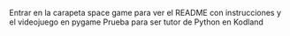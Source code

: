 Entrar en la carapeta space game para ver el README con instrucciones y el videojuego en pygame
Prueba para ser tutor de Python en Kodland
